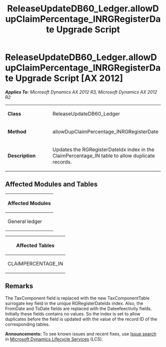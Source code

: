 ﻿---
title: ReleaseUpdateDB60_Ledger.allowDupClaimPercentage_INRGRegisterDate Upgrade Script
TOCTitle: ReleaseUpdateDB60_Ledger.allowDupClaimPercentage_INRGRegisterDate Upgrade Script
ms:assetid: 06273d44-2c6b-871a-b4d0-fc9403ea39b6
ms:mtpsurl: https://msdn.microsoft.com/en-us/library/JJ684736(v=AX.60)
ms:contentKeyID: 49706437
ms.date: 05/18/2015
mtps_version: v=AX.60
---

# ReleaseUpdateDB60\_Ledger.allowDupClaimPercentage\_INRGRegisterDate Upgrade Script [AX 2012]


_**Applies To:** Microsoft Dynamics AX 2012 R3, Microsoft Dynamics AX 2012 R2_

<table>
<colgroup>
<col style="width: 50%" />
<col style="width: 50%" />
</colgroup>
<tbody>
<tr class="odd">
<td><p><strong>Class</strong></p></td>
<td><p>ReleaseUpdateDB60_Ledger</p></td>
</tr>
<tr class="even">
<td><p><strong>Method</strong></p></td>
<td><p>allowDupClaimPercentage_INRGRegisterDate</p></td>
</tr>
<tr class="odd">
<td><p><strong>Description</strong></p></td>
<td><p>Updates the RGRegisterDateIdx index in the ClaimPercentage_IN table to allow duplicate records.</p></td>
</tr>
</tbody>
</table>


## Affected Modules and Tables

<table>
<colgroup>
<col style="width: 100%" />
</colgroup>
<thead>
<tr class="header">
<th><p>Affected Modules</p></th>
</tr>
</thead>
<tbody>
<tr class="odd">
<td><p>General ledger</p></td>
</tr>
</tbody>
</table>


<table>
<colgroup>
<col style="width: 100%" />
</colgroup>
<thead>
<tr class="header">
<th><p>Affected Tables</p></th>
</tr>
</thead>
<tbody>
<tr class="odd">
<td><p>CLAIMPERCENTAGE_IN</p></td>
</tr>
</tbody>
</table>


## Remarks

The TaxComponent field is replaced with the new TaxComponentTable surrogate key field in the unique RGRegisterDateIdx index. Also, the FromDate and ToDate fields are replaced with the Dateefeectivity fields. Initially these fields contains no values. So the index is set to allow duplicates before the field is updated with the value of the record ID of the corresponding tables.

  
**Announcements:** To see known issues and recent fixes, use [Issue search](http://go.microsoft.com/fwlink/?linkid=389258) in [Microsoft Dynamics Lifecycle Services](http://go.microsoft.com/fwlink/?linkid=306505) (LCS).

